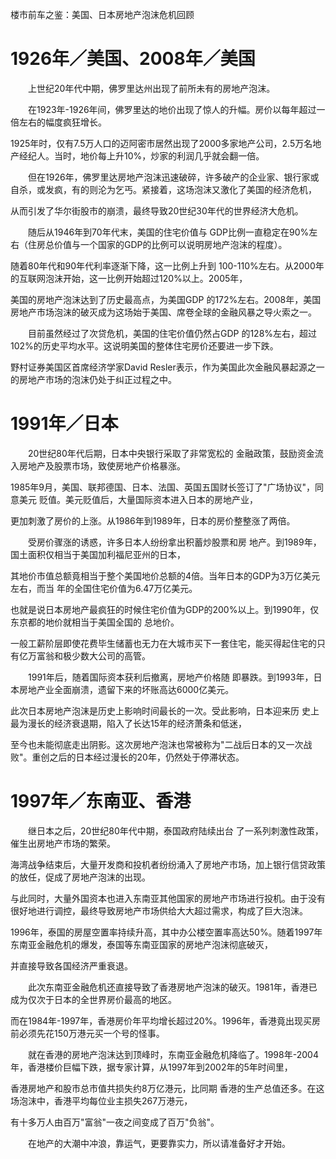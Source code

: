 楼市前车之鉴：美国、日本房地产泡沫危机回顾

# 1926年／美国、2008年／美国

　　上世纪20年代中期，佛罗里达州出现了前所未有的房地产泡沫。

　　在1923年-1926年间，佛罗里达的地价出现了惊人的升幅。房价以每年超过一倍左右的幅度疯狂增长。
   
   1925年时，仅有7.5万人口的迈阿密市居然出现了2000多家地产公司，2.5万名地产经纪人。当时，地价每上升10%，炒家的利润几乎就会翻一倍。

　　但在1926年，佛罗里达房地产泡沫迅速破碎，许多破产的企业家、银行家或自杀，或发疯，有的则沦为乞丐。紧接着，这场泡沫又激化了美国的经济危机，
   
   从而引发了华尔街股市的崩溃，最终导致20世纪30年代的世界经济大危机。

　　随后从1946年到70年代末，美国的住宅价值与 GDP比例一直稳定在90%左右（住房总价值与一个国家的GDP的比例可以说明房地产泡沫的程度）。
   
   随着80年代和90年代利率逐渐下降，这一比例上升到 100-110%左右。从2000年的互联网泡沫开始，这一比例开始超过120%以上。2005年，
   
   美国的房地产泡沫达到了历史最高点，为美国GDP 的172%左右。2008年，美国房地产市场泡沫的破灭成为这场始于美国、席卷全球的金融风暴之导火索之一。

　　目前虽然经过了次贷危机，美国的住宅价值仍然占GDP 的128%左右，超过102%的历史平均水平。这说明美国的整体住宅房价还要进一步下跌。

   野村证券美国区首席经济学家David Resler表示，作为美国此次金融风暴起源之一的房地产市场的泡沫仍处于纠正过程之中。
　　

# 1991年／日本

　　20世纪80年代后期，日本中央银行采取了非常宽松的 金融政策，鼓励资金流入房地产及股票市场，致使房地产价格暴涨。

   1985年9月，美国、联邦德国、日本、法国、英国五国财长签订了"广场协议"，同意美元 贬值。美元贬值后，大量国际资本进入日本的房地产业，
   
   更加刺激了房价的上涨。从1986年到1989年，日本的房价整整涨了两倍。

　　受房价骤涨的诱惑，许多日本人纷纷拿出积蓄炒股票和房 地产。到1989年，国土面积仅相当于美国加利福尼亚州的日本，

   其地价市值总额竟相当于整个美国地价总额的4倍。当年日本的GDP为3万亿美元左右，而当 年的全国住宅价值为6.47万亿美元。
   
   也就是说日本房地产最疯狂的时候住宅价值为GDP的200%以上。到1990年，仅东京都的地价就相当于美国全国的 总地价。
   
   一般工薪阶层即使花费毕生储蓄也无力在大城市买下一套住宅，能买得起住宅的只有亿万富翁和极少数大公司的高管。

　　1991年后，随着国际资本获利后撤离，房地产价格随 即暴跌。到1993年，日本房地产业全面崩溃，遗留下来的坏账高达6000亿美元。

   此次日本房地产泡沫是历史上影响时间最长的一次。受此影响，日本迎来历 史上最为漫长的经济衰退期，陷入了长达15年的经济萧条和低迷，
   
   至今也未能彻底走出阴影。这次房地产泡沫也常被称为"二战后日本的又一次战败"。重创之后的日本经过漫长的20年，仍然处于停滞状态。　

# 1997年／东南亚、香港

　　继日本之后，20世纪80年代中期，泰国政府陆续出台 了一系列刺激性政策，催生出房地产市场的繁荣。

   海湾战争结束后，大量开发商和投机者纷纷涌入了房地产市场，加上银行信贷政策的放任，促成了房地产泡沫的出现。
   
   与此同时，大量外国资本也进入东南亚其他国家的房地产市场进行投机。由于没有很好地进行调控，最终导致房地产市场供给大大超过需求，构成了巨大泡沫。 
   
   1996年，泰国的房屋空置率持续升高，其中办公楼空置率高达50%。随着1997年东南亚金融危机的爆发，泰国等东南亚国家的房地产泡沫彻底破灭，
   
   并直接导致各国经济严重衰退。

　　此次东南亚金融危机还直接导致了香港房地产泡沫的破灭。1981年，香港已成为仅次于日本的全世界房价最高的地区。

   而在1984年-1997年，香港房价年平均增长超过20%。1996年，香港竟出现买房前必须先花150万港元买一个号的怪事。

　　就在香港的房地产泡沫达到顶峰时，东南亚金融危机降临了。1998年-2004年，香港楼价巨幅下跌，据专家计算，从1997年到2002年的5年时间里，

   香港房地产和股市总市值共损失约8万亿港元，比同期 香港的生产总值还多。在这场泡沫中，香港平均每位业主损失267万港元，
   
   有十多万人由百万"富翁"一夜之间变成了百万"负翁"。　

　　在地产的大潮中冲浪，靠运气，更要靠实力，所以请准备好才开始。